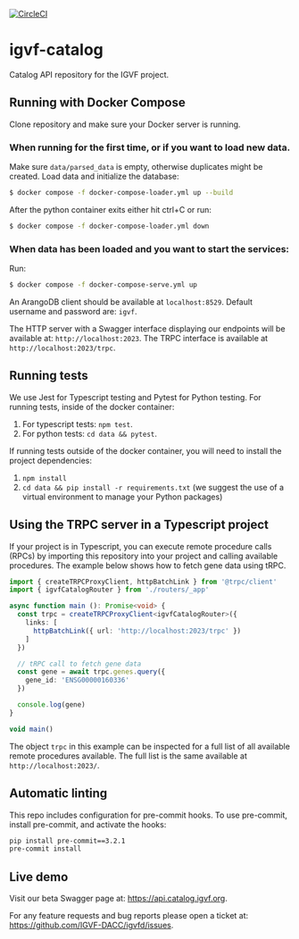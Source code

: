 [![CircleCI](https://dl.circleci.com/status-badge/img/gh/IGVF-DACC/igvf-catalog/tree/main.svg?style=svg)](https://dl.circleci.com/status-badge/redirect/gh/IGVF-DACC/igvf-catalog/tree/main)

# igvf-catalog
Catalog API repository for the IGVF project.

## Running with Docker Compose
Clone repository and make sure your Docker server is running.

### When running for the first time, or if you want to load new data.
Make sure `data/parsed_data` is empty, otherwise duplicates might be created.
Load data and initialize the database:
```bash
$ docker compose -f docker-compose-loader.yml up --build
```

After the python container exits either hit ctrl+C or run:
```bash
$ docker compose -f docker-compose-loader.yml down
```

### When data has been loaded and you want to start the services:

Run:

```bash
$ docker compose -f docker-compose-serve.yml up
```

An ArangoDB client should be available at `localhost:8529`. Default username and password are: `igvf`.

The HTTP server with a Swagger interface displaying our endpoints will be available at: `http://localhost:2023`.
The TRPC interface is available at `http://localhost:2023/trpc`.

## Running tests
We use Jest for Typescript testing and Pytest for Python testing. For running tests, inside of the docker container:
1. For typescript tests: `npm test`.
2. For python tests: `cd data && pytest`.

If running tests outside of the docker container, you will need to install the project dependencies:
1. `npm install`
2. `cd data && pip install -r requirements.txt` (we suggest the use of a virtual environment to manage your Python packages)


## Using the TRPC server in a Typescript project
If your project is in Typescript, you can execute remote procedure calls (RPCs) by importing this repository into your project and calling available procedures. The example below shows how to fetch gene data using tRPC.

```typescript
import { createTRPCProxyClient, httpBatchLink } from '@trpc/client'
import { igvfCatalogRouter } from './routers/_app'

async function main (): Promise<void> {
  const trpc = createTRPCProxyClient<igvfCatalogRouter>({
    links: [
      httpBatchLink({ url: 'http://localhost:2023/trpc' })
    ]
  })

  // tRPC call to fetch gene data
  const gene = await trpc.genes.query({
    gene_id: 'ENSG00000160336'
  })

  console.log(gene)
}

void main()
```

The object `trpc` in this example can be inspected for a full list of all available remote procedures available. The full list is the same available at `http://localhost:2023/`.

## Automatic linting
This repo includes configuration for pre-commit hooks. To use pre-commit, install pre-commit, and activate the hooks:

```bash
pip install pre-commit==3.2.1
pre-commit install
```

## Live demo
Visit our beta Swagger page at:  https://api.catalog.igvf.org.

For any feature requests and bug reports please open a ticket at: https://github.com/IGVF-DACC/igvfd/issues.
